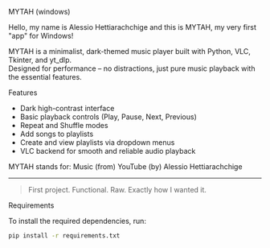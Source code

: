 MYTAH (windows)

Hello, my name is Alessio Hettiarachchige and this is MYTAH, my very first "app" for Windows!

MYTAH is a minimalist, dark-themed music player built with Python, VLC, Tkinter, and yt_dlp.  
Designed for performance – no distractions, just pure music playback with the essential features.

Features
- Dark high-contrast interface
- Basic playback controls (Play, Pause, Next, Previous)
- Repeat and Shuffle modes
- Add songs to playlists
- Create and view playlists via dropdown menus
- VLC backend for smooth and reliable audio playback

MYTAH stands for: Music (from) YouTube (by) Alessio Hettiarachchige

---

> First project. Functional. Raw. Exactly how I wanted it.


Requirements

To install the required dependencies, run:

```bash
pip install -r requirements.txt

